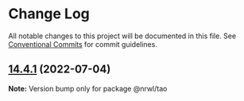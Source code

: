 # Change Log

All notable changes to this project will be documented in this file.
See [Conventional Commits](https://conventionalcommits.org) for commit guidelines.

## [14.4.1](https://github.com/nrwl/nx/compare/14.4.0...14.4.1) (2022-07-04)

**Note:** Version bump only for package @nrwl/tao
